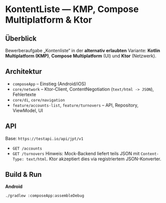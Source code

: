 # KontentListe — KMP, Compose Multiplatform & Ktor

## Überblick
Bewerberaufgabe „Kontenliste“ in der **alternativ erlaubten** Variante:
**Kotlin Multiplatform (KMP)**, **Compose Multiplatform** (UI) und **Ktor** (Netzwerk).

## Architektur
- `composeApp` – Einstieg (Android/iOS)
- `core/network` – Ktor-Client, ContentNegotiation (`text/html -> JSON`), Fehlertexte
- `core/di`, `core/navigation`
- `feature/accounts-list`, `feature/turnovers` – API, Repository, ViewModel, UI

## API
Base: `https://testapi.io/api/jpt/v1`
- `GET /accounts`
- `GET /turnovers`
  Hinweis: Mock-Backend liefert teils JSON mit `Content-Type: text/html`. Ktor akzeptiert dies via registriertem JSON-Konverter.

## Build & Run
**Android**
```bash
./gradlew :composeApp:assembleDebug
